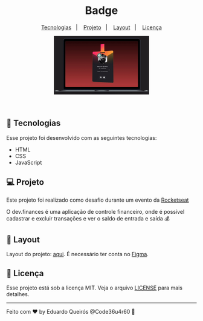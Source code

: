 <h1 align="center">Badge</h1>

<p align="center">
  <a href="#-tecnologias">Tecnologias</a>&nbsp;&nbsp;&nbsp;|&nbsp;&nbsp;&nbsp;
  <a href="#-projeto">Projeto</a>&nbsp;&nbsp;&nbsp;|&nbsp;&nbsp;&nbsp;
  <a href="#-layout">Layout</a>&nbsp;&nbsp;&nbsp;|&nbsp;&nbsp;&nbsp;
  <a href="#memo-licença">Licença</a>
</p>


<p align="center">
  <img alt="dev.finances" src=".github/clip.gif" width="50%">
</p>


<br>

## 🚀 Tecnologias

Esse projeto foi desenvolvido com as seguintes tecnologias:

- HTML
- CSS
- JavaScript

## 💻 Projeto

Este projeto foi realizado como desafio durante um evento da [Rocketseat](https://www.rocketseat.com.br/)

O dev.finances é uma aplicação de controle financeiro, onde é possível cadastrar e excluir transações e ver o saldo de entrada e saída 💰

## 🔖 Layout

Layout do projeto: [aqui](https://www.figma.com/file/qvG4lalqRUDPxS5I3KkMTU/%5BNLW-Heat---Mission%3A-Origin%5D-DoWhile2021-(Community)?node-id=0%3A1). 
É necessário ter conta no [Figma](https://figma.com).

## :memo: Licença

Esse projeto está sob a licença MIT. Veja o arquivo [LICENSE](LICENSE.md) para mais detalhes.

---

Feito com ♥ by Eduardo Queirós @Code36u4r60 :wave:
